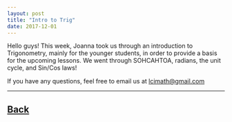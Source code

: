 ```yaml
---
layout: post
title: "Intro to Trig"
date: 2017-12-01
---
```

 Hello guys! This week, Joanna took us through an introduction to Trigonometry, mainly for the younger students, in order to provide a basis for the upcoming lessons. We went through SOHCAHTOA, radians, the unit cycle, and Sin/Cos laws!
 
 If you have any questions, feel free to email us at [lcimath@gmail.com](lcimath@gmail.com)

___	

## [Back](/blog)

